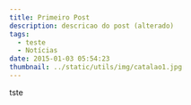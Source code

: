 ```yaml
---
title: Primeiro Post
description: descricao do post (alterado)
tags:
  - teste
  - Notícias
date: 2015-01-03 05:54:23
thumbnail: ../static/utils/img/catalao1.jpg
---
```

tste